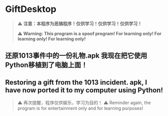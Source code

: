 # GiftDesktop
> :warning: **注意：本程序为恶搞程序！仅供学习！仅供学习！仅供学习！**
> 
> :warning: **Warning: This program is a spoof program! For learning only! For learning only! For learning only!**

## 还原1013事件中的一份礼物.apk 我现在把它使用Python移植到了电脑上面！
## Restoring a gift from the 1013 incident. apk, I have now ported it to my computer using Python!

> :warning: 再次提醒，程序仅供娱乐，学习为目的！
> :warning: Reminder again, the program is for entertainment only and for learning purposes!
